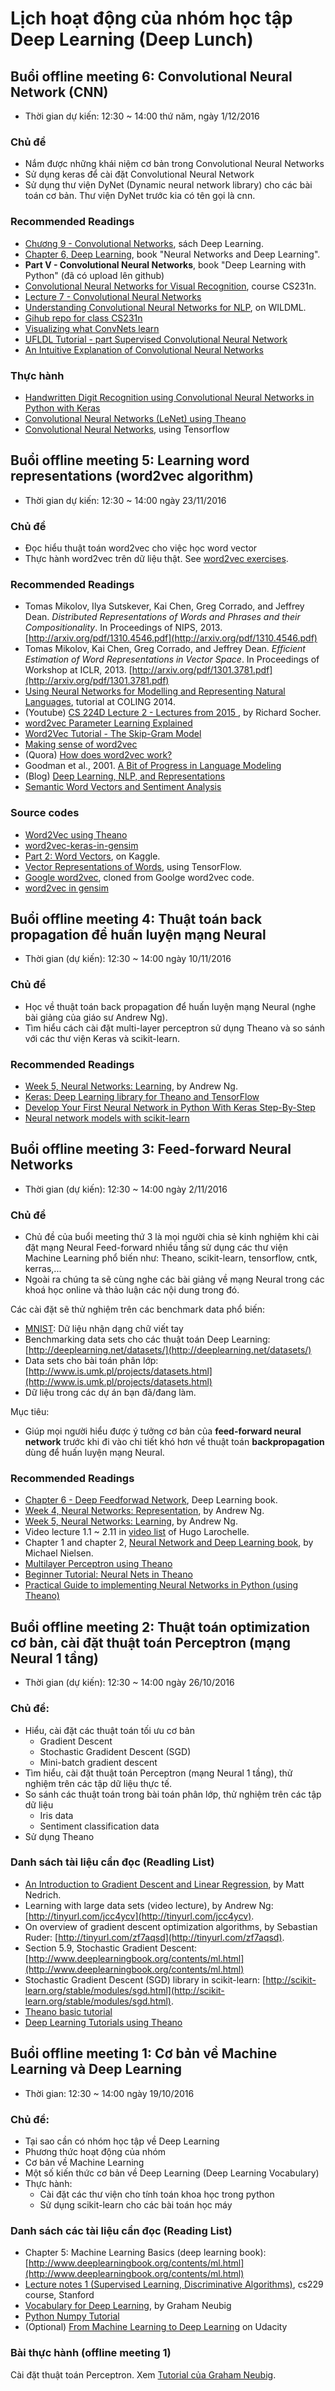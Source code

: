 # Lịch hoạt động của nhóm học tập Deep Learning (Deep Lunch)

## Buổi offline meeting 6: Convolutional Neural Network (CNN)

- Thời gian dự kiến: 12:30 ~ 14:00 thứ năm, ngày 1/12/2016

### Chủ đề

- Nắm được những khái niệm cơ bản trong Convolutional Neural Networks
- Sử dụng keras để cài đặt Convolutional Neural Network
- Sử dụng thư viện DyNet (Dynamic neural network library) cho các bài toán cơ bản. Thư viện DyNet trước kia có tên gọi là cnn.

### Recommended Readings

- [Chương 9 - Convolutional Networks](http://www.deeplearningbook.org/contents/convnets.html), sách Deep Learning.
- [Chapter 6, Deep Learning](http://neuralnetworksanddeeplearning.com/chap6.html), book "Neural Networks and Deep Learning".
- **Part V - Convolutional Neural Networks**, book "Deep Learning with Python" (đã có upload lên github)
- [Convolutional Neural Networks for Visual Recognition](http://cs231n.github.io/convolutional-networks/), course CS231n.
- [Lecture 7 - Convolutional Neural Networks](http://cs231n.stanford.edu/slides/winter1516_lecture7.pdf)
- [Understanding Convolutional Neural Networks for NLP](http://www.wildml.com/2015/11/understanding-convolutional-neural-networks-for-nlp/), on WILDML.
- [Gihub repo for class CS231n](https://github.com/cs231n/cs231n.github.io)
- [Visualizing what ConvNets learn](http://cs231n.github.io/understanding-cnn/)
- [UFLDL Tutorial - part Supervised Convolutional Neural Network](http://ufldl.stanford.edu/tutorial/supervised/FeatureExtractionUsingConvolution)
- [An Intuitive Explanation of Convolutional Neural Networks](https://ujjwalkarn.me/2016/08/11/intuitive-explanation-convnets/)

### Thực hành

- [Handwritten Digit Recognition using Convolutional Neural Networks in Python with Keras](http://machinelearningmastery.com/handwritten-digit-recognition-using-convolutional-neural-networks-python-keras/)
- [Convolutional Neural Networks (LeNet) using Theano](http://deeplearning.net/tutorial/lenet.html)
- [Convolutional Neural Networks](https://www.tensorflow.org/versions/r0.11/tutorials/deep_cnn/index.html), using Tensorflow

## Buổi offline meeting 5: Learning word representations (word2vec algorithm)

- Thời gian dự kiến: 12:30 ~ 14:00 ngày 23/11/2016

### Chủ đề

- Đọc hiểu thuật toán word2vec cho việc học word vector
- Thực hành word2vec trên dữ liệu thật. See [word2vec exercises](https://github.com/minhpqn/DeepLunch/blob/master/docs/word2vec_exercises.md).

### Recommended Readings

- Tomas Mikolov, Ilya Sutskever, Kai Chen, Greg Corrado, and Jeffrey Dean. *Distributed Representations of Words and Phrases and their Compositionality*. In Proceedings of NIPS, 2013. [http://arxiv.org/pdf/1310.4546.pdf](http://arxiv.org/pdf/1310.4546.pdf)
- Tomas Mikolov, Kai Chen, Greg Corrado, and Jeffrey Dean. *Efficient Estimation of Word Representations in Vector Space*. In Proceedings of Workshop at ICLR, 2013. [http://arxiv.org/pdf/1301.3781.pdf](http://arxiv.org/pdf/1301.3781.pdf)
- [Using Neural Networks for Modelling and Representing Natural Languages](http://www.coling-2014.org/COLING%202014%20Tutorial-fix%20-%20Tomas%20Mikolov.pdf), tutorial at COLING 2014.
- (Youtube) [CS 224D Lecture 2 - Lectures from 2015 ](https://www.youtube.com/watch?v=T8tQZChniMk), by Richard Socher.
- [word2vec Parameter Learning Explained](http://www-personal.umich.edu/~ronxin/pdf/w2vexp.pdf)
- [Word2Vec Tutorial - The Skip-Gram Model](http://mccormickml.com/2016/04/19/word2vec-tutorial-the-skip-gram-model/)
- [Making sense of word2vec](https://rare-technologies.com/making-sense-of-word2vec/)
- (Quora) [How does word2vec work?](https://www.quora.com/How-does-word2vec-work)
- Goodman et al., 2001. [A Bit of Progress in Language Modeling](http://research.microsoft.com/en-us/um/redmond/groups/srg/papers/2001-joshuago-tr72.pdf)
- (Blog) [Deep Learning, NLP, and Representations](http://colah.github.io/posts/2014-07-NLP-RNNs-Representations/)
- [Semantic Word Vectors and Sentiment Analysis](https://github.com/wellesleynlp/wanyili-finalproject/blob/master/wordvec_sentiment.ipynb)

### Source codes

- [Word2Vec using Theano](https://github.com/mhjabreel/word2vec_theano)
- [word2vec-keras-in-gensim](https://github.com/niitsuma/word2vec-keras-in-gensim)
- [Part 2: Word Vectors](https://www.kaggle.com/c/word2vec-nlp-tutorial/details/part-2-word-vectors), on Kaggle.
- [Vector Representations of Words](https://www.tensorflow.org/versions/r0.11/tutorials/word2vec/index.html), using TensorFlow.
- [Google word2vec](https://github.com/minhpqn/word2vec), cloned from Goolge word2vec code.
- [word2vec in gensim](https://radimrehurek.com/gensim/models/word2vec.html)

## Buổi offline meeting 4: Thuật toán back propagation để huấn luyện mạng Neural

- Thời gian (dự kiến): 12:30 ~ 14:00 ngày 10/11/2016

### Chủ đề

- Học về thuật toán back propagation để huấn luyện mạng Neural (nghe bài giảng của giáo sư Andrew Ng).
- Tìm hiểu cách cài đặt multi-layer perceptron sử dụng Theano và so sánh với các thư viện Keras và scikit-learn.

### Recommended Readings

- [Week 5, Neural Networks: Learning](https://www.coursera.org/learn/machine-learning/home/week/5), by Andrew Ng.
- [Keras: Deep Learning library for Theano and TensorFlow](https://keras.io/)
- [Develop Your First Neural Network in Python With Keras Step-By-Step](http://machinelearningmastery.com/tutorial-first-neural-network-python-keras/)
- [Neural network models with scikit-learn](http://scikit-learn.org/stable/modules/neural_networks_supervised.html)

## Buổi offline meeting 3: Feed-forward Neural Networks

- Thời gian (dự kiến): 12:30 ~ 14:00 ngày 2/11/2016

### Chủ đề

- Chủ đề của buổi meeting thứ 3 là mọi người chia sẻ kinh nghiệm khi cài đặt mạng Neural Feed-forward nhiều tầng sử dụng các thư viện Machine Learning phổ biến như: Theano, scikit-learn, tensorflow, cntk, kerras,...
- Ngoài ra chúng ta sẽ cùng nghe các bài giảng về mạng Neural trong các khoá học online và thảo luận các nội dung trong đó.

Các cài đặt sẽ thử nghiệm trên các benchmark data phổ biến:

- [MNIST](http://yann.lecun.com/exdb/mnist/): Dữ liệu nhận dạng chữ viết tay
- Benchmarking data sets cho các thuật toán Deep Learning: [http://deeplearning.net/datasets/](http://deeplearning.net/datasets/)
- Data sets cho bài toán phân lớp: [http://www.is.umk.pl/projects/datasets.html](http://www.is.umk.pl/projects/datasets.html)
- Dữ liệu trong các dự án bạn đã/đang làm.

Mục tiêu:

- Giúp mọi người hiểu được ý tưởng cơ bản của **feed-forward neural network** trước khi đi vào chi tiết khó hơn về thuật toán **backpropagation** dùng để huấn luyện mạng Neural.

### Recommended Readings

- [Chapter 6 - Deep Feedforwad Network](http://www.deeplearningbook.org/contents/mlp.html), Deep Learning book.
- [Week 4, Neural Networks: Representation](https://www.coursera.org/learn/machine-learning/home/week/4), by Andrew Ng.
- [Week 5, Neural Networks: Learning](https://www.coursera.org/learn/machine-learning/home/week/5), by Andrew Ng.
- Video lecture 1.1 ~ 2.11 in [video list](https://www.youtube.com/playlist?list=PL6Xpj9I5qXYEcOhn7TqghAJ6NAPrNmUBH) of Hugo Larochelle.
- Chapter 1 and chapter 2, [Neural Network and Deep Learning book](http://neuralnetworksanddeeplearning.com), by Michael Nielsen.
- [Multilayer Perceptron using Theano](http://deeplearning.net/tutorial/mlp.html#mlp)
- [Beginner Tutorial: Neural Nets in Theano](http://outlace.com/Beginner-Tutorial-Theano/)
- [Practical Guide to implementing Neural Networks in Python (using Theano)](https://www.analyticsvidhya.com/blog/2016/04/neural-networks-python-theano/)

## Buổi offline meeting 2: Thuật toán optimization cơ bản, cài đặt thuật toán Perceptron (mạng Neural 1 tầng)

- Thời gian (dự kiến): 12:30 ~ 14:00 ngày 26/10/2016

### Chủ đề:

- Hiểu, cài đặt các thuật toán tối ưu cơ bản
  * Gradient Descent
  * Stochastic Gradident Descent (SGD)
  * Mini-batch gradient descent
- Tìm hiểu, cài đặt thuật toán Perceptron (mạng Neural 1 tầng), thử nghiệm trên các tập dữ liệu thực tế. 
- So sánh các thuật toán trong bài toán phân lớp, thử nghiệm trên các tập dữ liệu
  * Iris data
  * Sentiment classification data
- Sử dụng Theano

### Danh sách tài liệu cần đọc (Readling List)

- [An Introduction to Gradient Descent and Linear Regression](https://spin.atomicobject.com/2014/06/24/gradient-descent-linear-regression/), by Matt Nedrich.
- Learning with large data sets (video lecture), by Andrew Ng: [http://tinyurl.com/jcc4ycv](http://tinyurl.com/jcc4ycv).
- On overview of gradient descent optimization algorithms, by  Sebastian Ruder: [http://tinyurl.com/zf7aqsd](http://tinyurl.com/zf7aqsd).
- Section 5.9, Stochastic Gradient Descent: [http://www.deeplearningbook.org/contents/ml.html](http://www.deeplearningbook.org/contents/ml.html)
- Stochastic Gradient Descent (SGD) library in scikit-learn: [http://scikit-learn.org/stable/modules/sgd.html](http://scikit-learn.org/stable/modules/sgd.html).
- [Theano basic tutorial](http://deeplearning.net/software/theano/tutorial)
- [Deep Learning Tutorials using Theano](http://deeplearning.net/tutorial)

## Buổi offline meeting 1: Cơ bản về Machine Learning và Deep Learning

- Thời gian: 12:30 ~ 14:00 ngày 19/10/2016

### Chủ đề:

- Tại sao cần có nhóm học tập về Deep Learning
- Phương thức hoạt động của nhóm
- Cơ bản về Machine Learning
- Một số kiến thức cơ bản về Deep Learning (Deep Learning Vocabulary)
- Thực hành:
  * Cài đặt các thư viện cho tính toán khoa học trong python
  * Sử dụng scikit-learn cho các bài toán học máy

### Danh sách các tài liệu cần đọc (Reading List)

- Chapter 5: Machine Learning Basics (deep learning book): [http://www.deeplearningbook.org/contents/ml.html](http://www.deeplearningbook.org/contents/ml.html)
- [Lecture notes 1 (Supervised Learning, Discriminative Algorithms)](http://cs229.stanford.edu/notes/cs229-notes1.pdf), cs229 course, Stanford
- [Vocabulary for Deep Learning](https://www.phontron.com/slides/neubig14deeplunch11.pdf), by Graham Neubig
- [Python Numpy Tutorial](http://cs231n.github.io/python-numpy-tutorial)
- (Optional) [From Machine Learning to Deep Learning](https://classroom.udacity.com/courses/ud730/lessons/6370362152/concepts/63815621490923) on Udacity

### Bài thực hành (offline meeting 1)

Cài đặt thuật toán Perceptron. Xem [Tutorial của Graham Neubig](http://www.phontron.com/slides/nlp-programming-en-05-perceptron.pdf).















   





